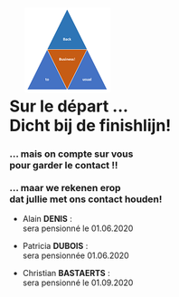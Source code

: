 <link rel="stylesheet" href="foghorn2.css">
<link rel="stylesheet" href="Ulysses.css">
<link rel="stylesheet" href="S2.css">

# &nbsp;&nbsp;&nbsp; ![](b2ub.png)<br>Sur le départ ...<br>Dicht bij de finishlijn! 

### ... mais on compte sur vous<br>pour garder le contact !!<br>&nbsp;<br>... maar we rekenen erop<br>dat jullie met ons contact houden!


* Alain **DENIS** :<br>sera pensionné le 01.06.2020

* Patricia **DUBOIS** :<br>sera pensionnée 01.06.2020

* Christian **BASTAERTS** :<br>sera pensionné le 01.09.2020


